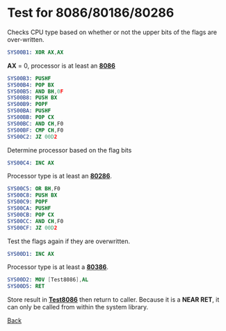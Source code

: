 # Test for 8086/80186/80286

Checks CPU type based on whether or not the upper bits of the flags are over-written.

```nasm
SYS00B1: XOR AX,AX
```

**AX** = 0, processor is at least an **[8086](DATA.md)**

```nasm
SYS00B3: PUSHF
SYS00B4: POP BX
SYS00B5: AND BH,0F
SYS00B8: PUSH BX
SYS00B9: POPF
SYS00BA: PUSHF
SYS00BB: POP CX
SYS00BC: AND CH,F0
SYS00BF: CMP CH,F0
SYS00C2: JZ 00D2
```

Determine processor based on the flag bits

```nasm
SYS00C4: INC AX
```

Processor type is at least an **[80286](DATA.md)**.

```nasm
SYS00C5: OR BH,F0
SYS00C8: PUSH BX
SYS00C9: POPF
SYS00CA: PUSHF
SYS00CB: POP CX
SYS00CC: AND CH,F0
SYS00CF: JZ 00D2
```

Test the flags again if they are overwritten.

```nasm
SYS00D1: INC AX
```

Processor type is at least a **[80386](DATA.md)**.

```nasm
SYS00D2: MOV [Test8086],AL
SYS00D5: RET
```

Store result in **[Test8086](DATA.md)** then return to caller. Because it is a **NEAR RET**, it can only be called from within the system library.

[Back](../README.md)